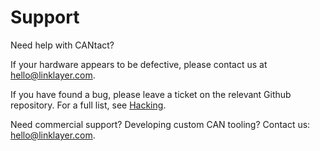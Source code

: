 # Support

Need help with CANtact?

If your hardware appears to be defective, please contact us at [hello@linklayer.com](mailto:hello@linklayer.com).

If you have found a bug, please leave a ticket on the relevant Github repository. For a full list, see [Hacking](../hacking/hacking.html).

Need commercial support? Developing custom CAN tooling? Contact us: [hello@linklayer.com](mailto:hello@linklayer.com).
